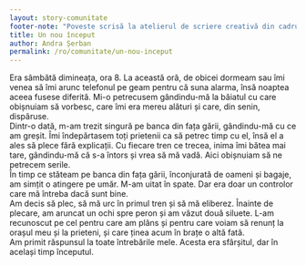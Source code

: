 ```yaml
---
layout: story-comunitate
footer-note: "Poveste scrisă la atelierul de scriere creativă din cadrul Școlii de Vară Voice Your Place: Curtea de Argeș."
title: Un nou început
author: Andra Șerban
permalink: /ro/comunitate/un-nou-inceput
---
```


Era sâmbătă dimineața, ora 8. La această oră, de obicei dormeam sau îmi venea să îmi arunc telefonul pe geam pentru că suna alarma, însă noaptea aceea fusese diferită. Mi-o petrecusem gândindu-mă la băiatul cu care obișnuiam să vorbesc, care îmi era mereu alături și care, din senin, dispăruse. <br>
Dintr-o dată, m-am trezit singură pe banca din fața gării, gândindu-mă cu ce am greșit. Îmi îndepărtasem toți prietenii ca să petrec timp cu el, însă el a ales să plece fără explicații. Cu fiecare tren ce trecea, inima îmi bătea mai tare, gândindu-mă că s-a întors și vrea să mă vadă. Aici obișnuiam să ne petrecem serile. <br>
În timp ce stăteam pe banca din fața gării, înconjurată de oameni și bagaje, am simțit o atingere pe umăr. M-am uitat în spate. Dar era doar un controlor care mă întreba dacă sunt bine. <br>
Am decis să plec, să mă urc în primul tren și să mă eliberez. Înainte de plecare, am aruncat un ochi spre peron și am văzut două siluete. L-am recunoscut pe cel pentru care am plâns și pentru care voiam să renunț la orașul meu și la prieteni, și care ținea acum în brațe o altă fată. <br>
Am primit răspunsul la toate întrebările mele. Acesta era sfârșitul, dar în același timp începutul.

